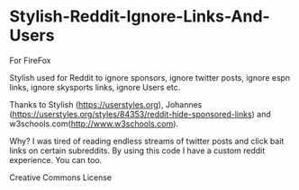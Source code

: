 # Stylish-Reddit-Ignore-Links-And-Users

For FireFox

Stylish used for Reddit to ignore sponsors, ignore twitter posts, ignore espn links, ignore skysports links, ignore Users etc.

Thanks to Stylish (https://userstyles.org), Johannes (https://userstyles.org/styles/84353/reddit-hide-sponsored-links) and w3schools.com(http://www.w3schools.com).

Why? 
I was tired of reading endless streams of twitter posts and click bait links on certain subreddits. By using this code I have a custom reddit experience. You can too.

Creative Commons License


